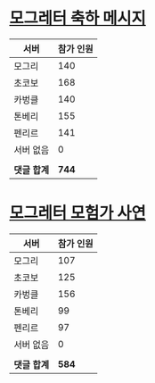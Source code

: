 # [모그레터 축하 메시지](./Event250701_v7_2_10th_moogleletter0.md)

|서버|참가 인원|
|-|-|
|모그리|140|
|초코보|168|
|카벙클|140|
|톤베리|155|
|펜리르|141|
|서버 없음|0|
|||
|**댓글 합계**|**744**|


# [모그레터 모험가 사연](./Event250701_v7_2_10th_moogleletter1.md)

|서버|참가 인원|
|-|-|
|모그리|107|
|초코보|125|
|카벙클|156|
|톤베리|99|
|펜리르|97|
|서버 없음|0|
|||
|**댓글 합계**|**584**|


